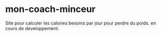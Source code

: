 # mon-coach-minceur

Site pour calculer les calories besoins par jour pour perdre du poids.
en cours de developpement.
